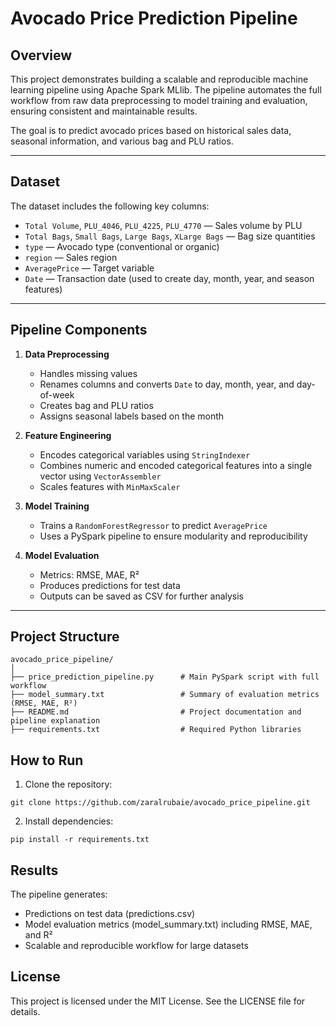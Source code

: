 # Avocado Price Prediction Pipeline

## Overview

This project demonstrates building a scalable and reproducible machine learning pipeline using Apache Spark MLlib. The pipeline automates the full workflow from raw data preprocessing to model training and evaluation, ensuring consistent and maintainable results.

The goal is to predict avocado prices based on historical sales data, seasonal information, and various bag and PLU ratios.

---

## Dataset

The dataset includes the following key columns:

- `Total Volume`, `PLU_4046`, `PLU_4225`, `PLU_4770` — Sales volume by PLU
- `Total Bags`, `Small Bags`, `Large Bags`, `XLarge Bags` — Bag size quantities
- `type` — Avocado type (conventional or organic)
- `region` — Sales region
- `AveragePrice` — Target variable
- `Date` — Transaction date (used to create day, month, year, and season features)

---

## Pipeline Components

1. **Data Preprocessing**
   - Handles missing values
   - Renames columns and converts `Date` to day, month, year, and day-of-week
   - Creates bag and PLU ratios
   - Assigns seasonal labels based on the month

2. **Feature Engineering**
   - Encodes categorical variables using `StringIndexer`
   - Combines numeric and encoded categorical features into a single vector using `VectorAssembler`
   - Scales features with `MinMaxScaler`

3. **Model Training**
   - Trains a `RandomForestRegressor` to predict `AveragePrice`
   - Uses a PySpark pipeline to ensure modularity and reproducibility

4. **Model Evaluation**
   - Metrics: RMSE, MAE, R²
   - Produces predictions for test data
   - Outputs can be saved as CSV for further analysis

---

## Project Structure

```text
avocado_price_pipeline/
│
├── price_prediction_pipeline.py      # Main PySpark script with full workflow
├── model_summary.txt                 # Summary of evaluation metrics (RMSE, MAE, R²)
├── README.md                         # Project documentation and pipeline explanation
├── requirements.txt                  # Required Python libraries
````
## How to Run
1. Clone the repository:
````
git clone https://github.com/zaralrubaie/avocado_price_pipeline.git
````
2. Install dependencies:
````
pip install -r requirements.txt
````
## Results

The pipeline generates:

- Predictions on test data (predictions.csv)
- Model evaluation metrics (model_summary.txt) including RMSE, MAE, and R²
- Scalable and reproducible workflow for large datasets

## License

This project is licensed under the MIT License. See the LICENSE file for details.


